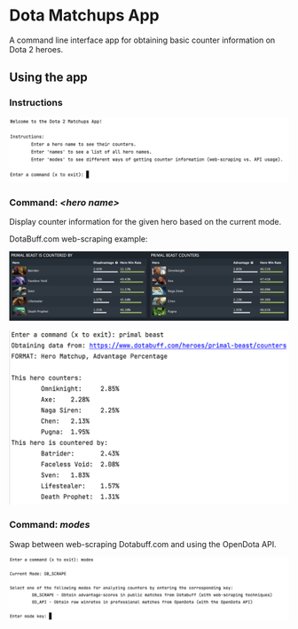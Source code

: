 # Dota Matchups App
A command line interface app for obtaining basic counter information on Dota 2 heroes.

## Using the app

### Instructions

![Instructions Image](./demo_images/instructions.png)


### Command: ***\<hero name\>***
Display counter information for the given hero based on the current mode.

DotaBuff.com web-scraping example:

![Dotabuff Website Image](./demo_images/DB_web_counters.png)

![Dotabuff CLI Image](./demo_images/DB_counters.png)



### Command: ***modes***
Swap between web-scraping Dotabuff.com and using the OpenDota API.

![Modes Menu Image](./demo_images/modes_menu.png)

